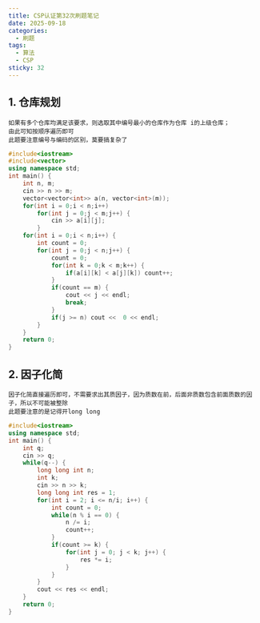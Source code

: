 ```yaml
---
title: CSP认证第32次刷题笔记
date: 2025-09-18
categories:
  - 刷题
tags:
  - 算法
  - CSP
sticky: 32
---
```


## 1. 仓库规划
    如果有多个仓库均满足该要求，则选取其中编号最小的仓库作为仓库 i的上级仓库；
    由此可知按顺序遍历即可
    此题要注意编号与编码的区别，莫要搞复杂了

```cpp
#include<iostream>
#include<vector>
using namespace std;
int main() {
	int n, m;
	cin >> n >> m;
	vector<vector<int>> a(n, vector<int>(m));
	for(int i = 0;i < n;i++)
		for(int j = 0;j < m;j++) {
			cin >> a[i][j];
		}
	for(int i = 0;i < n;i++) {
		int count = 0;
		for(int j = 0;j < n;j++) {
			count = 0;
			for(int k = 0;k < m;k++) {
				if(a[i][k] < a[j][k]) count++;
			}
			if(count == m) {
				cout << j << endl;
				break;
			}
			if(j >= n) cout <<  0 << endl;
		}
	}
	return 0;
}
```

## 2. 因子化简

    因子化简直接遍历即可，不需要求出其质因子，因为质数在前，后面非质数包含前面质数的因子，所以不可能被整除
    此题要注意的是记得开long long 
```cpp
#include<iostream>
using namespace std;
int main() {
	int q;
	cin >> q;
	while(q--) {
		long long int n;
		int k;
		cin >> n >> k;
		long long int res = 1;
		for(int i = 2; i <= n/i; i++) {
			int count = 0;
			while(n % i == 0) {
				n /= i;
				count++;
			}
			if(count >= k) {
				for(int j = 0; j < k; j++) {
					res *= i;
				}
			}
		}
		cout << res << endl;
	}
	return 0;
}
```
